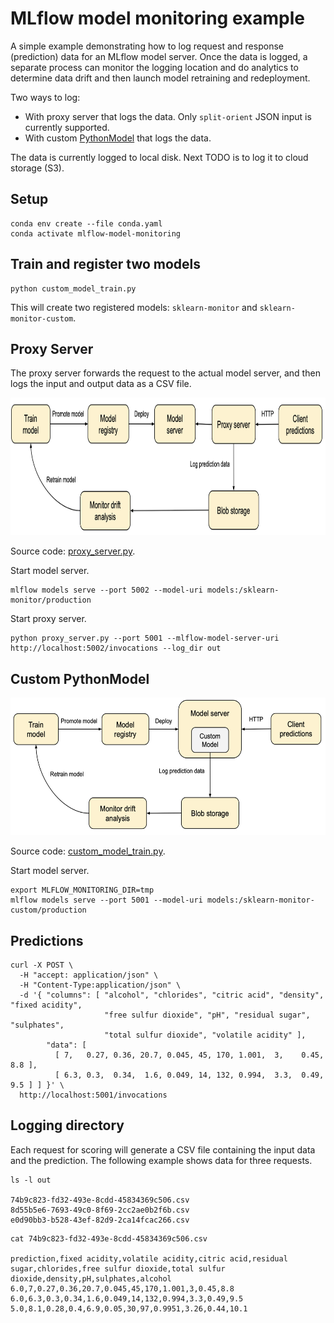 # MLflow model monitoring example

A simple example demonstrating how to log request and response (prediction) data for an MLflow model server.
Once the data is logged, a separate process can monitor the logging location and do analytics to determine data drift 
and then launch model retraining and redeployment.

Two ways to log:
* With proxy server that logs the data. Only `split-orient` JSON input is currently supported.
* With custom [PythonModel](https://www.mlflow.org/docs/latest/models.html#custom-python-models) that logs the data.

The data is currently logged to local disk. Next TODO is to log it to cloud storage (S3).

## Setup

```
conda env create --file conda.yaml
conda activate mlflow-model-monitoring
```
## Train and register two models

```
python custom_model_train.py
```

This will create two registered models: `sklearn-monitor` and `sklearn-monitor-custom`.

## Proxy Server

The proxy server forwards the request to the actual model server, and then logs the input and output data as a CSV file.

<img src="images/proxy.png" height="220" >

Source code: [proxy_server.py](proxy_server.py).

Start model server.
```
mlflow models serve --port 5002 --model-uri models:/sklearn-monitor/production
```

Start proxy server.
```
python proxy_server.py --port 5001 --mlflow-model-server-uri http://localhost:5002/invocations --log_dir out
```

## Custom PythonModel 

<img src="images/custom_model.png" height="220" >

Source code: [custom_model_train.py](custom_model_train.py).

Start model server.
```
export MLFLOW_MONITORING_DIR=tmp
mlflow models serve --port 5001 --model-uri models:/sklearn-monitor-custom/production
```

## Predictions

```
curl -X POST \
  -H "accept: application/json" \
  -H "Content-Type:application/json" \
  -d '{ "columns": [ "alcohol", "chlorides", "citric acid", "density", "fixed acidity",
                     "free sulfur dioxide", "pH", "residual sugar", "sulphates",
                     "total sulfur dioxide", "volatile acidity" ],
        "data": [
          [ 7,   0.27, 0.36, 20.7, 0.045, 45, 170, 1.001,  3,    0.45,  8.8 ],
          [ 6.3, 0.3,  0.34,  1.6, 0.049, 14, 132, 0.994,  3.3,  0.49,  9.5 ] ] }' \
  http://localhost:5001/invocations
```

## Logging directory

Each request for scoring will generate a CSV file containing the input data and the prediction. 
The following example shows data for three requests.

```
ls -l out

74b9c823-fd32-493e-8cdd-45834369c506.csv
8d55b5e6-7693-49c0-8f69-2cc2ae0b2f6b.csv
e0d90bb3-b528-43ef-82d9-2ca14fcac266.csv
```

```
cat 74b9c823-fd32-493e-8cdd-45834369c506.csv

prediction,fixed acidity,volatile acidity,citric acid,residual sugar,chlorides,free sulfur dioxide,total sulfur dioxide,density,pH,sulphates,alcohol
6.0,7,0.27,0.36,20.7,0.045,45,170,1.001,3,0.45,8.8
6.0,6.3,0.3,0.34,1.6,0.049,14,132,0.994,3.3,0.49,9.5
5.0,8.1,0.28,0.4,6.9,0.05,30,97,0.9951,3.26,0.44,10.1
```

